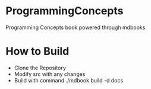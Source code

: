 # ProgrammingConcepts
Programming Concepts book powered through mdbooks
# How to Build
* Clone the Repository
* Modify src with any changes
* Build with command ./mdbook build -d docs
